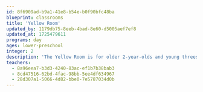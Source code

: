 ```yaml
---
id: 8f6909ad-b9a1-41e8-b54e-b0f90bfc48ba
blueprint: classrooms
title: 'Yellow Room'
updated_by: 1179db75-8eeb-4bad-8e60-d5005aef7ef8
updated_at: 1725479611
programs: day
ages: lower-preschool
integer: 2
description: 'The Yellow Room is for older 2-year-olds and young threes. In this room, we create a close classroom community, welcoming children from the toddler classes and children new to the school. The Yellow Room has a strong focus on communication, social-emotional development, and a strong sense of self and others. Small-world play and storytelling support this learning and the integration of literacy, math, and other academic learning objectives.'
teachers:
  - 8a96eea7-b3d3-4240-83ac-ef1b7b38bab3
  - 8cd47516-62bd-4fac-98bb-5ee4df634967
  - 28d307a1-5066-4d82-bbe0-7e5787034d0b
---
```


